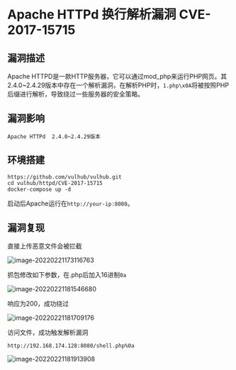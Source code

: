 # Apache HTTPd 换行解析漏洞 CVE-2017-15715

## 漏洞描述

Apache HTTPD是一款HTTP服务器，它可以通过mod_php来运行PHP网页。其2.4.0~2.4.29版本中存在一个解析漏洞，在解析PHP时，`1.php\x0A`将被按照PHP后缀进行解析，导致绕过一些服务器的安全策略。

## 漏洞影响

```
Apache HTTPd  2.4.0~2.4.29版本
```

## 环境搭建

```plain
https://github.com/vulhub/vulhub.git
cd vulhub/httpd/CVE-2017-15715
docker-compose up -d
```

启动后Apache运行在`http://your-ip:8080`。

## 漏洞复现

直接上传恶意文件会被拦截

![image-20220221173116763](./images/202202211731895.png)

抓包修改如下参数，在.php后加入16进制`0a`

![image-20220221181546680](./images/202202211815804.png)

响应为200，成功绕过

![image-20220221181709176](./images/202202211817253.png)

访问文件，成功触发解析漏洞

```
http://192.168.174.128:8080/shell.php%0a
```

![image-20220221181913908](./images/202202211819984.png)

